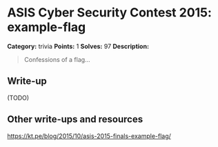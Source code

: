 # ASIS Cyber Security Contest 2015: example-flag

**Category:** trivia
**Points:** 1
**Solves:** 97
**Description:**

> Confessions of a flag...

## Write-up

(TODO)

## Other write-ups and resources

https://kt.pe/blog/2015/10/asis-2015-finals-example-flag/
